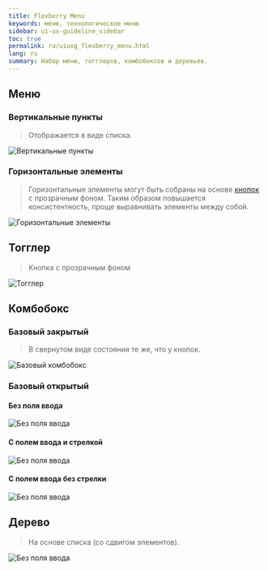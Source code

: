 ```yaml
---
title: Flexberry Menu
keywords: меню, технологическое меню
sidebar: ui-ux-guideline_sidebar
toc: true
permalink: ru/uiuxg_flexberry_menu.html
lang: ru
summary: Набор меню, тогглеров, комбобоксов и деревьев.
---
```


## Меню

### Вертикальные пункты

> Отображается в виде списка.

![Вертикальные пункты](/images/pages/guides/ui-ux-guideline/uiuxg_flexberry_menu/1.png)

### Горизонтальные элементы

> Горизонтальные элементы могут быть собраны на основе [кнопок](uiuxg_buttons.ru.md) с прозрачным фоном. Таким образом повышается консистентность, проще выравнивать элементы между собой.

![Горизонтальные элементы](/images/pages/guides/ui-ux-guideline/uiuxg_flexberry_menu/2.png)

## Тогглер

> Кнопка с прозрачным фоном

![Тогглер](/images/pages/guides/ui-ux-guideline/uiuxg_flexberry_menu/3.png)

## Комбобокс

### Базовый закрытый

> В свернутом виде состояния те же, что у кнопок.

![Базовый комбобокс](/images/pages/guides/ui-ux-guideline/uiuxg_flexberry_menu/4.png)

### Базовый открытый

#### Без поля ввода

![Без поля ввода](/images/pages/guides/ui-ux-guideline/uiuxg_flexberry_menu/5.png)

#### С полем ввода и стрелкой

![Без поля ввода](/images/pages/guides/ui-ux-guideline/uiuxg_flexberry_menu/6.png)

#### С полем ввода без стрелки

![Без поля ввода](/images/pages/guides/ui-ux-guideline/uiuxg_flexberry_menu/7.png)

## Дерево

> На основе списка (со сдвигом элементов).

![Без поля ввода](/images/pages/guides/ui-ux-guideline/uiuxg_flexberry_menu/8.png)

